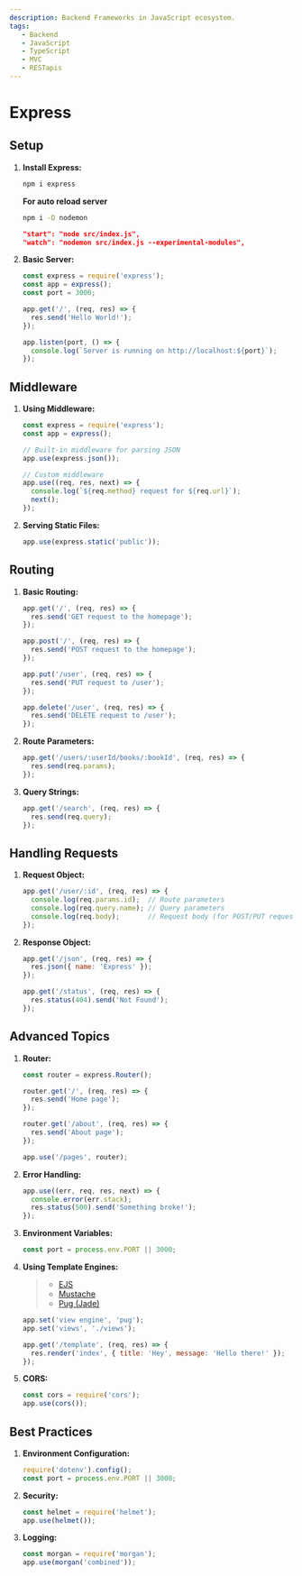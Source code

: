 ```yaml
---
description: Backend Frameworks in JavaScript ecosystem.
tags:
   - Backend
   - JavaScript
   - TypeScript
   - MVC
   - RESTapis
---
```


# Express

## Setup

1. **Install Express:**

   ```bash
   npm i express
   ```

   **For auto reload server**

   ```bash
   npm i -D nodemon
   ```

   ```json
   "start": "node src/index.js",
   "watch": "nodemon src/index.js --experimental-modules",
   ```

2. **Basic Server:**

   ```javascript
   const express = require('express');
   const app = express();
   const port = 3000;

   app.get('/', (req, res) => {
     res.send('Hello World!');
   });

   app.listen(port, () => {
     console.log(`Server is running on http://localhost:${port}`);
   });
   ```

## Middleware

1. **Using Middleware:**

   ```javascript
   const express = require('express');
   const app = express();

   // Built-in middleware for parsing JSON
   app.use(express.json());

   // Custom middleware
   app.use((req, res, next) => {
     console.log(`${req.method} request for ${req.url}`);
     next();
   });
   ```

2. **Serving Static Files:**

   ```javascript
   app.use(express.static('public'));
   ```

## Routing

1. **Basic Routing:**

   ```javascript
   app.get('/', (req, res) => {
     res.send('GET request to the homepage');
   });

   app.post('/', (req, res) => {
     res.send('POST request to the homepage');
   });

   app.put('/user', (req, res) => {
     res.send('PUT request to /user');
   });

   app.delete('/user', (req, res) => {
     res.send('DELETE request to /user');
   });
   ```

2. **Route Parameters:**

   ```javascript
   app.get('/users/:userId/books/:bookId', (req, res) => {
     res.send(req.params);
   });
   ```

3. **Query Strings:**

   ```javascript
   app.get('/search', (req, res) => {
     res.send(req.query);
   });
   ```

## Handling Requests

1. **Request Object:**

   ```javascript
   app.get('/user/:id', (req, res) => {
     console.log(req.params.id);  // Route parameters
     console.log(req.query.name); // Query parameters
     console.log(req.body);       // Request body (for POST/PUT requests)
   });
   ```

2. **Response Object:**

   ```javascript
   app.get('/json', (req, res) => {
     res.json({ name: 'Express' });
   });

   app.get('/status', (req, res) => {
     res.status(404).send('Not Found');
   });
   ```

## Advanced Topics

1. **Router:**

   ```javascript
   const router = express.Router();

   router.get('/', (req, res) => {
     res.send('Home page');
   });

   router.get('/about', (req, res) => {
     res.send('About page');
   });

   app.use('/pages', router);
   ```

2. **Error Handling:**

   ```javascript
   app.use((err, req, res, next) => {
     console.error(err.stack);
     res.status(500).send('Something broke!');
   });
   ```

3. **Environment Variables:**

   ```javascript
   const port = process.env.PORT || 3000;
   ```

4. **Using Template Engines:**

   > - [EJS](../../fullstack/mvc/ejs.md)
   > - [Mustache](../../fullstack/mvc/mustache.md)
   > - [Pug (Jade)](../../fullstack/mvc/pug.md)

   ```javascript
   app.set('view engine', 'pug');
   app.set('views', './views');

   app.get('/template', (req, res) => {
     res.render('index', { title: 'Hey', message: 'Hello there!' });
   });
   ```

5. **CORS:**

   ```javascript
   const cors = require('cors');
   app.use(cors());
   ```

## Best Practices

1. **Environment Configuration:**

   ```javascript
   require('dotenv').config();
   const port = process.env.PORT || 3000;
   ```

2. **Security:**

   ```javascript
   const helmet = require('helmet');
   app.use(helmet());
   ```

3. **Logging:**

   ```javascript
   const morgan = require('morgan');
   app.use(morgan('combined'));
   ```
